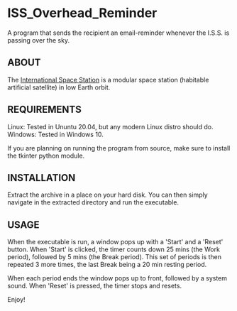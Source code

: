 # ISS_Overhead_Reminder
A program that sends the recipient an email-reminder whenever the I.S.S. is passing over the sky.

## ABOUT
The [International Space Station](https://en.wikipedia.org/wiki/International_Space_Station) is a modular space station (habitable artificial satellite) in low Earth orbit.

## REQUIREMENTS
Linux: Tested in Ununtu 20.04, but any modern Linux distro should do.
Windows: Tested in Windows 10.

If you are planning on running the program from source, make sure to install the tkinter python module.

## INSTALLATION
Extract the archive in a place on your hard disk. You can then simply navigate in the extracted directory and run the executable.

## USAGE
When the executable is run, a window pops up with a 'Start' and a 'Reset' button. When 'Start' is clicked, the timer counts down 25 mins (the Work period), followed by 5 mins (the Break period). This set of periods is then repeated 3 more times, the last Break being a 20 min resting period.

When each period ends the window pops up to front, followed by a system sound. When 'Reset' is pressed, the timer stops and resets.


Enjoy!
